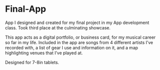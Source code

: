 # Final-App

App I designed and created for my final project in my App development class. Took third place at the culminating showcase. 

This app acts as a digital portfolio, or business card, for my musical career so far in my life. Included in the app are 
songs from 4 different artists I’ve recorded with, a list of gear I use and information on it, and a map highlighting 
venues that I’ve played at.

Designed for 7-8in tablets.
